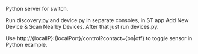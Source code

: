 Python server for switch.

Run discovery.py and device.py in separate consoles, in ST app Add New Device & Scan Nearby Devices.  After that just run devices.py.

Use http://{localIP}:{localPort}/control?contact={on|off} to toggle sensor in Python example.
